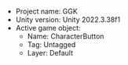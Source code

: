 <!-- UNITY CODE ASSIST INSTRUCTIONS START -->
- Project name: GGK
- Unity version: Unity 2022.3.38f1
- Active game object:
  - Name: CharacterButton
  - Tag: Untagged
  - Layer: Default
<!-- UNITY CODE ASSIST INSTRUCTIONS END -->